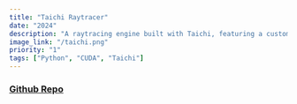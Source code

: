```yaml
---
title: "Taichi Raytracer"
date: "2024"
description: "A raytracing engine built with Taichi, featuring a custom scene format and a custom renderer."
image_link: "/taichi.png"
priority: "1"
tags: ["Python", "CUDA", "Taichi"]
---
```


### [Github Repo](https://github.com/zanbowie138/Taichi-Raytracer)